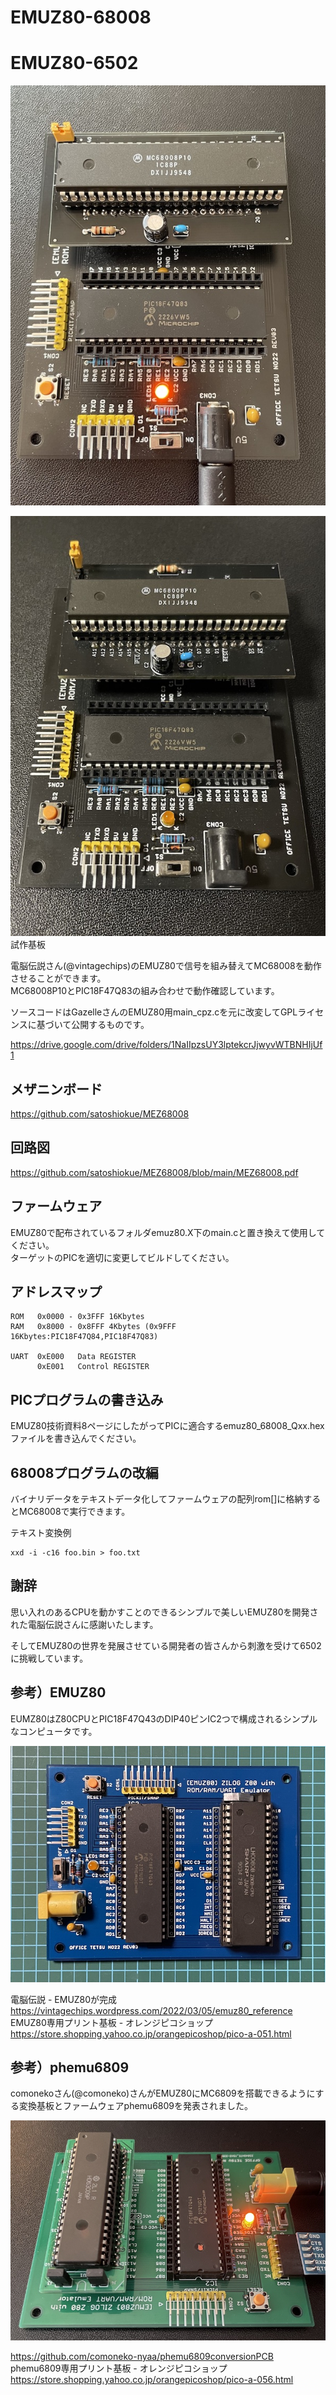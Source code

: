 # EMUZ80-68008
# EMUZ80-6502

![MEZ68008](https://github.com/satoshiokue/EMUZ80-68008/blob/main/imgs/IMG_1513.jpeg)  

![MEZ68008 Prototype](https://github.com/satoshiokue/EMUZ80-68008/blob/main/imgs/IMG_1490.jpeg)  
試作基板

電脳伝説さん(@vintagechips)のEMUZ80で信号を組み替えてMC68008を動作させることができます。  
MC68008P10とPIC18F47Q83の組み合わせで動作確認しています。

ソースコードはGazelleさんのEMUZ80用main_cpz.cを元に改変してGPLライセンスに基づいて公開するものです。

https://drive.google.com/drive/folders/1NaIIpzsUY3lptekcrJjwyvWTBNHIjUf1

## メザニンボード
https://github.com/satoshiokue/MEZ68008


## 回路図
https://github.com/satoshiokue/MEZ68008/blob/main/MEZ68008.pdf

## ファームウェア
EMUZ80で配布されているフォルダemuz80.X下のmain.cと置き換えて使用してください。  
ターゲットのPICを適切に変更してビルドしてください。  


## アドレスマップ
```
ROM   0x0000 - 0x3FFF 16Kbytes
RAM   0x8000 - 0x8FFF 4Kbytes (0x9FFF 16Kbytes:PIC18F47Q84,PIC18F47Q83)

UART  0xE000   Data REGISTER
      0xE001   Control REGISTER
```

## PICプログラムの書き込み
EMUZ80技術資料8ページにしたがってPICに適合するemuz80_68008_Qxx.hexファイルを書き込んでください。  


## 68008プログラムの改編
バイナリデータをテキストデータ化してファームウェアの配列rom[]に格納するとMC68008で実行できます。

テキスト変換例
```
xxd -i -c16 foo.bin > foo.txt
```

## 謝辞
思い入れのあるCPUを動かすことのできるシンプルで美しいEMUZ80を開発された電脳伝説さんに感謝いたします。

そしてEMUZ80の世界を発展させている開発者の皆さんから刺激を受けて6502に挑戦しています。

## 参考）EMUZ80
EUMZ80はZ80CPUとPIC18F47Q43のDIP40ピンIC2つで構成されるシンプルなコンピュータです。

![EMUZ80](https://github.com/satoshiokue/EMUZ80-6502/blob/main/imgs/IMG_Z80.jpeg)

電脳伝説 - EMUZ80が完成  
https://vintagechips.wordpress.com/2022/03/05/emuz80_reference  
EMUZ80専用プリント基板 - オレンジピコショップ  
https://store.shopping.yahoo.co.jp/orangepicoshop/pico-a-051.html

## 参考）phemu6809
comonekoさん(@comoneko)さんがEMUZ80にMC6809を搭載できるようにする変換基板とファームウェアphemu6809を発表されました。

![phemu6809](https://github.com/satoshiokue/EMUZ80-6502/blob/main/imgs/IMG_6809.jpeg)

https://github.com/comoneko-nyaa/phemu6809conversionPCB  
phemu6809専用プリント基板 - オレンジピコショップ  
https://store.shopping.yahoo.co.jp/orangepicoshop/pico-a-056.html

